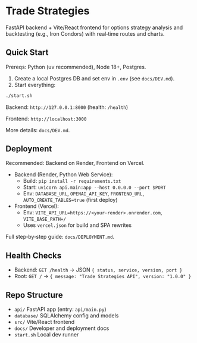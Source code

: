 # Trade Strategies

FastAPI backend + Vite/React frontend for options strategy analysis and backtesting (e.g., Iron Condors) with real‑time routes and charts.

## Quick Start

Prereqs: Python (uv recommended), Node 18+, Postgres.

1) Create a local Postgres DB and set env in `.env` (see `docs/DEV.md`).
2) Start everything:

```bash
./start.sh
```

Backend: `http://127.0.0.1:8000` (health: `/health`)

Frontend: `http://localhost:3000`

More details: `docs/DEV.md`.

## Deployment

Recommended: Backend on Render, Frontend on Vercel.

- Backend (Render, Python Web Service):
  - Build: `pip install -r requirements.txt`
  - Start: `uvicorn api.main:app --host 0.0.0.0 --port $PORT`
  - Env: `DATABASE_URL`, `OPENAI_API_KEY`, `FRONTEND_URL`, `AUTO_CREATE_TABLES=true` (first deploy)
- Frontend (Vercel):
  - Env: `VITE_API_URL=https://<your-render>.onrender.com`, `VITE_BASE_PATH=/`
  - Uses `vercel.json` for build and SPA rewrites

Full step‑by‑step guide: `docs/DEPLOYMENT.md`.

## Health Checks

- Backend: `GET /health` → JSON `{ status, service, version, port }`
- Root: `GET /` → `{ message: "Trade Strategies API", version: "1.0.0" }`

## Repo Structure

- `api/` FastAPI app (entry: `api/main.py`)
- `database/` SQLAlchemy config and models
- `src/` Vite/React frontend
- `docs/` Developer and deployment docs
- `start.sh` Local dev runner

